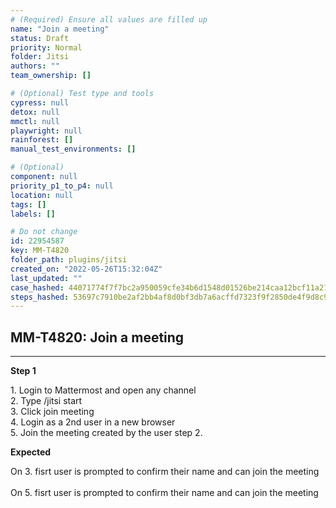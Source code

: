 ```yaml
---
# (Required) Ensure all values are filled up
name: "Join a meeting"
status: Draft
priority: Normal
folder: Jitsi
authors: ""
team_ownership: []

# (Optional) Test type and tools
cypress: null
detox: null
mmctl: null
playwright: null
rainforest: []
manual_test_environments: []

# (Optional)
component: null
priority_p1_to_p4: null
location: null
tags: []
labels: []

# Do not change
id: 22954587
key: MM-T4820
folder_path: plugins/jitsi
created_on: "2022-05-26T15:32:04Z"
last_updated: ""
case_hashed: 44071774f7f7bc2a950059cfe34b6d1548d01526be214caa12bcf11a2119207200b4a42ad817b9ebaf829ae83d18056c
steps_hashed: 53697c7910be2af2bb4af8d0bf3db7a6acffd7323f9f2850de4f9d8c975cc1eecd7be423e01d2a195e814775f45f034e
---
```


## MM-T4820: Join a meeting

---

**Step 1**

1\. Login to Mattermost and open any channel\
2\. Type /jitsi start\
3\. Click join meeting\
4\. Login as a 2nd user in a new browser\
5\. Join the meeting created by the user step 2.

**Expected**

On 3. fisrt user is prompted to confirm their name and can join the meeting\
\
On 5. fisrt user is prompted to confirm their name and can join the meeting
